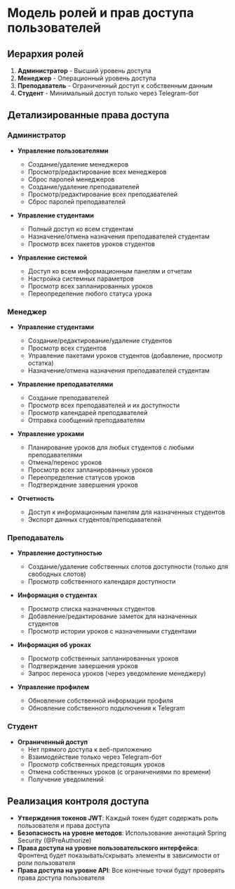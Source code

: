 # Модель ролей и прав доступа пользователей

## Иерархия ролей
1. **Администратор** - Высший уровень доступа
2. **Менеджер** - Операционный уровень доступа
3. **Преподаватель** - Ограниченный доступ к собственным данным
4. **Студент** - Минимальный доступ только через Telegram-бот

## Детализированные права доступа

### Администратор
- **Управление пользователями**
  - Создание/удаление менеджеров
  - Просмотр/редактирование всех менеджеров
  - Сброс паролей менеджеров
  - Создание/удаление преподавателей
  - Просмотр/редактирование всех преподавателей
  - Сброс паролей преподавателей

- **Управление студентами**
  - Полный доступ ко всем студентам
  - Назначение/отмена назначения преподавателей студентам
  - Просмотр всех пакетов уроков студентов

- **Управление системой**
  - Доступ ко всем информационным панелям и отчетам
  - Настройка системных параметров
  - Просмотр всех запланированных уроков
  - Переопределение любого статуса урока

### Менеджер
- **Управление студентами**
  - Создание/редактирование/удаление студентов
  - Просмотр всех студентов
  - Управление пакетами уроков студентов (добавление, просмотр остатка)
  - Назначение/отмена назначения преподавателей студентам

- **Управление преподавателями**
  - Создание преподавателей
  - Просмотр всех преподавателей и их доступности
  - Просмотр календарей преподавателей
  - Отправка сообщений преподавателям

- **Управление уроками**
  - Планирование уроков для любых студентов с любыми преподавателями
  - Отмена/перенос уроков
  - Просмотр всех запланированных уроков
  - Переопределение статусов уроков
  - Подтверждение завершения уроков

- **Отчетность**
  - Доступ к информационным панелям для назначенных студентов
  - Экспорт данных студентов/преподавателей

### Преподаватель
- **Управление доступностью**
  - Создание/удаление собственных слотов доступности (только для свободных слотов)
  - Просмотр собственного календаря доступности

- **Информация о студентах**
  - Просмотр списка назначенных студентов
  - Добавление/редактирование заметок для назначенных студентов
  - Просмотр истории уроков с назначенными студентами

- **Информация об уроках**
  - Просмотр собственных запланированных уроков
  - Подтверждение завершения уроков
  - Запрос переноса уроков (через уведомление менеджеру)

- **Управление профилем**
  - Обновление собственной информации профиля
  - Обновление собственного подключения к Telegram

### Студент
- **Ограниченный доступ**
  - Нет прямого доступа к веб-приложению
  - Взаимодействие только через Telegram-бот
  - Просмотр собственных предстоящих уроков
  - Отмена собственных уроков (с ограничениями по времени)
  - Получение уведомлений

## Реализация контроля доступа
- **Утверждения токенов JWT**: Каждый токен будет содержать роль пользователя и права доступа
- **Безопасность на уровне методов**: Использование аннотаций Spring Security (@PreAuthorize)
- **Права доступа на уровне пользовательского интерфейса**: Фронтенд будет показывать/скрывать элементы в зависимости от роли пользователя
- **Права доступа на уровне API**: Все конечные точки будут проверять права доступа пользователя